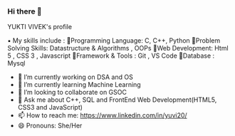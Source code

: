 ### Hi there 👋
YUKTI VIVEK's profile
<!--
**Yukti-20/Yukti-20** is a ✨ _special_ ✨ repository because its `README.md` (this file) appears on your GitHub profile.

Here are some ideas to get you started:-->
▪️ My skills include :
🔹️Programming Language: C, C++, Python
🔹️Problem Solving Skills: Datastructure & Algorithms , OOPs
🔹️Web Development: Html 5 , CSS 3 , Javascript
🔹️Framework & Tools : Git , VS Code
🔹️Database : Mysql

- 🔭 I’m currently working on DSA and OS
- 🌱 I’m currently learning Machine Learning
- 👯 I’m looking to collaborate on GSOC
- 💬 Ask me about C++, SQL and FrontEnd Web Development(HTML5, CSS3 and JavaScript)
- 📫 How to reach me: https://www.linkedin.com/in/yuvi20/
- 😄 Pronouns: She/Her
